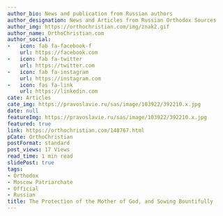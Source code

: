 ```yaml
---
author_bio: News and publication from Russian authors
author_designation: News and Articles from Russian Orthodox Sources
author_img: https://orthochristian.com/img/znak2.gif
author_name: OrthoChristian.com
author_social:
-   icon: fab fa-facebook-f
    url: https://facebook.com
-   icon: fab fa-twitter
    url: https://twitter.com
-   icon: fab fa-instagram
    url: https://instagram.com
-   icon: fas fa-link
    url: https://linkedin.com
cate: Articles
cate_img: https://pravoslavie.ru/sas/image/103922/392210.x.jpg
date: null
featureImg: https://pravoslavie.ru/sas/image/103922/392210.x.jpg
featured: true
link: https://orthochristian.com/148767.html
pCate: OrthoChristian
postFormat: standard
post_views: 17 Views
read_time: 1 min read
slidePost: true
tags:
- Orthodox
- Moscow Patriarchate
- Official
- Russian
title: The Protection of the Mother of God, and Sowing Bountifully
---
```

